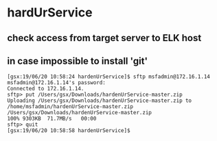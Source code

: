 # hardUrService

## check access from target server to ELK host

## in case impossible to install 'git'

~~~
[gsx:19/06/20 10:58:24 hardenUrService]$ sftp msfadmin@172.16.1.14
msfadmin@172.16.1.14's password:
Connected to 172.16.1.14.
sftp> put /Users/gsx/Downloads/hardenUrService-master.zip
Uploading /Users/gsx/Downloads/hardenUrService-master.zip to /home/msfadmin/hardenUrService-master.zip
/Users/gsx/Downloads/hardenUrService-master.zip                                                                                 100% 9303KB  71.7MB/s   00:00
sftp> quit
[gsx:19/06/20 10:58:58 hardenUrService]$
~~~


